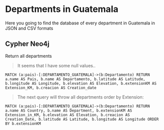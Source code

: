 # Departments in Guatemala
Here you going to find the database of every department in Guatemala in JSON and CSV formats

## Cypher Neo4j
Return all departments
> It seems that I have some null values..

`` MATCH (a:pais)-[:DEPARTAMENTO_GUATEMALA]->(b:Departamento) RETURN a.name AS Pais, b.name AS Departamento, b.latitude AS Latitude, b.longitude AS Longitude, b.elevation AS Elevation, b.extensionKM AS Extension_KM, b.creacion AS Creation_date ``

> The next query will throw all departments order by Extension:

``MATCH (a:pais)-[:DEPARTAMENTO_GUATEMALA]->(b:Departamento) RETURN a.name AS Country, b.name AS Department, b.extensionKM AS Extension_in_KM, b.elevation AS Elevation, b.creacion AS Creation_Date, b.latitude AS Latitude, b.longitude AS Longitude ORDER BY b.extensionKM``
